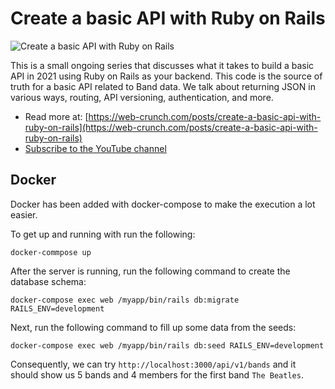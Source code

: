 # Create a basic API with Ruby on Rails

![Create a basic API with Ruby on Rails](https://f001.backblazeb2.com/file/webcrunch/lets-build-create-a-basic-api.jpg)

This is a small ongoing series that discusses what it takes to build a basic API in 2021 using Ruby on Rails as your backend. This code is the source of truth for a basic API related to Band data. We talk about returning JSON in various ways, routing, API versioning, authentication, and more.

- Read more at: [https://web-crunch.com/posts/create-a-basic-api-with-ruby-on-rails](https://web-crunch.com/posts/create-a-basic-api-with-ruby-on-rails)
- [Subscribe to the YouTube channel](https://youtube.com/c/webcrunch)

## Docker

Docker has been added with docker-compose to make the execution a lot easier.

To get up and running with run the following:

```
docker-commpose up
```

After the server is running, run the following command to create the database schema:

```
docker-compose exec web /myapp/bin/rails db:migrate RAILS_ENV=development
```

Next, run the following command to fill up some data from the seeds:

```
docker-compose exec web /myapp/bin/rails db:seed RAILS_ENV=development
```

Consequently, we can try `http://localhost:3000/api/v1/bands` and it should show us 5 bands and 4 members for the first band `The Beatles`.
